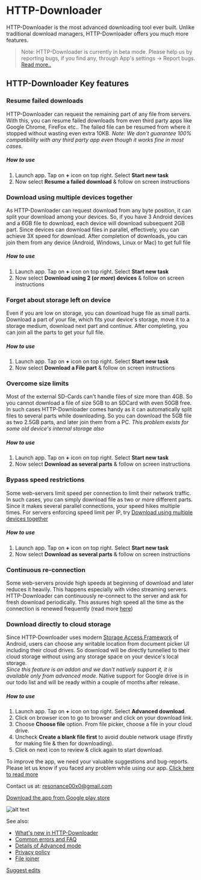# HTTP-Downloader

HTTP-Downloader is the most advanced downloading tool ever built. Unlike traditional download managers, HTTP-Downloader offers you much more features.
> Note: HTTP-Downloader is currently in beta mode. Please help us by reporting bugs, if you find any, through App's settings -> Report bugs. [Read more..](https://resonance00x0.github.io/http-downloader/report-bugs)

## HTTP-Downloader Key features
### Resume failed downloads
HTTP-Downloader can request the remaining part of any file from servers. With this, you can resume failed downloads from even third party apps like Google Chrome, FireFox etc.. The failed file can be resumed from where it stopped without wasting even extra 10KB. _Note: We don't guarantee 100% compatibility with any third party app even though it works fine in most cases._
##### How to use
1. Launch app. Tap on **+** icon on top right. Select **Start new task**
2. Now select **Resume a failed download** & follow on screen instructions

### Download using multiple devices together
As HTTP-Downloader can request download from any byte position, it can split your download among your devices. So, if you have 3 Android devices and a 6GB file to download, each device will download subsequent 2GB part. Since devices can download files in parallel, effectively, you can achieve 3X speed for download. After completion of downloads, you can join them from any device (Android, Windows, Linux or Mac) to get full file
##### How to use
1. Launch app. Tap on **+** icon on top right. Select **Start new task**
2. Now select **Download using 2 (_or more_) devices** & follow on screen instructions

### Forget about storage left on device
Even if you are low on storage, you can download huge file as small parts. Download a part of your file, which fits your device's storage, move it to a storage medium, download next part and continue. After completing, you can join all the parts to get your full file.
##### How to use
1. Launch app. Tap on **+** icon on top right. Select **Start new task**
2. Now select **Download a File part** & follow on screen instructions

### Overcome size limits
Most of the external SD-Cards can't handle files of size more than 4GB. So you cannot download a file of size 5GB to an SDCard with even 50GB free. In such cases HTTP-Downloader comes handy as it can automatically split files to several parts while downloading. So you can download the 5GB file as two 2.5GB parts, and later join them from a PC. _This problem exists for some old device's internal storage also_
##### How to use
1. Launch app. Tap on **+** icon on top right. Select **Start new task**
2. Now select **Download as several parts** & follow on screen instructions

### Bypass speed restrictions
Some web-servers limit speed per connection to limit their network traffic. In such cases, you can simply download file as two or more different parts. Since it makes several parallel connections, your speed hikes multiple times. For servers enforcing speed limit per IP, try [Download using multiple devices together](#download-using-multiple-devices-together)
##### How to use
1. Launch app. Tap on **+** icon on top right. Select **Start new task**
2. Now select **Download as several parts** & follow on screen instructions

### Continuous re-connection
Some web-servers provide high speeds at beginning of download and later reduces it heavily. This happens especially with video streaming servers. HTTP-Downloader can continuously re-connect to the server and ask for fresh download periodically. This assures high speed all the time as the connection is renewed frequently (read more [here](https://resonance00x0.github.io/http-downloader/faq#what-is-continuous-reconnect-mode))

### Download directly to cloud storage
Since HTTP-Downloader uses modern [Storage Access Framework](https://developer.android.com/guide/topics/providers/document-provider) of Android, users can choose any writable location from document picker UI including their cloud drives. So download will be directly tunnelled to their cloud storage without using any storage space on your device's local storage.<br/>
_Since this feature is an addon and we don't natively support it, it is available only from advanced mode_. Native support for Google drive is in our todo list and will be ready within a couple of months after release.
##### How to use
1. Launch app. Tap on **+** icon on top right. Select **Advanced download**.
2. Click on browser icon to go to browser and click on your download link.
3. Choose **Choose file** option. From file picker, choose a file in your cloud drive.
4. Uncheck **Create a blank file first** to avoid double network usage (firstly for making file & then for downloading).
5. Click on next icon to review & click again to start download.

To improve the app, we need your valuable suggestions and bug-reports. Please let us know if you faced any problem while using our app. [Click here to read more](https://resonance00x0.github.io/http-downloader/report-bugs)

Contact us at: resonance00x0@gmail.com

[Download the app from Google play store](https://play.google.com/store/apps/details?id=resonance.http.httpdownloader)

![alt text](https://resonance00x0.github.io/http-downloader/images/play_store_link_qr.png "Google Play store link")

See also: 
- [What's new in HTTP-Downloader](https://resonance00x0.github.io/http-downloader/whats-new)
- [Common errors and FAQ](https://resonance00x0.github.io/http-downloader/faq)
- [Details of Advanced mode](https://resonance00x0.github.io/http-downloader/advanced-mode)
- [Privacy policy](https://resonance00x0.github.io/http-downloader/privacy-policy)
- [File joiner](https://resonance00x0.github.io/http-downloader/file-joiner)

[Suggest edits](https://github.com/resonance00x0/http-downloader/)
